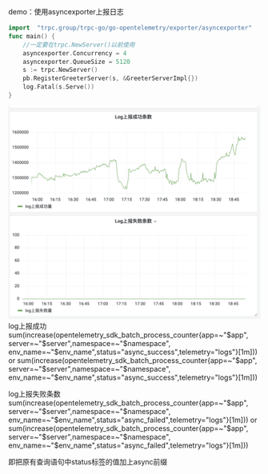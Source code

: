 demo：使用asyncexporter上报日志

```go
import 	"trpc.group/trpc-go/go-opentelemetry/exporter/asyncexporter"
func main() {
	//一定要在trpc.NewServer()以前使用
	asyncexporter.Concurrency = 4
	asyncexporter.QueueSize = 5120
    s := trpc.NewServer()
    pb.RegisterGreeterServer(s, &GreeterServerImpl{})
    log.Fatal(s.Serve())
}
```

![](asset.png)
log上报成功
sum(increase(opentelemetry_sdk_batch_process_counter{app=~"$app", server=~"$server",namespace=~"$namespace", env_name=~"$env_name",status="async_success",telemetry="logs"}[1m]))
or
sum(increase(opentelemetry_sdk_batch_process_counter{app=~"$app", server=~"$server",namespace=~"$namespace", env_name=~"$env_name",status="async_success",telemetry="logs"}[1m]))


log上报失败条数
sum(increase(opentelemetry_sdk_batch_process_counter{app=~"$app", server=~"$server",namespace=~"$namespace", env_name=~"$env_name",status="async_failed",telemetry="logs"}[1m]))
or
sum(increase(opentelemetry_sdk_batch_process_counter{app=~"$app", server=~"$server",namespace=~"$namespace", env_name=~"$env_name",status="async_failed",telemetry="logs"}[1m]))

即把原有查询语句中status标签的值加上async前缀